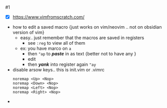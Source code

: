 #1
- [x] https://www.vimfromscratch.com/

- how to edit a saved macro {just works on vim/neovim .. not on obsidian version of vim}
	- easy.. just remember that the macros are saved in registers
		- see `:reg` to view all of them
	- ex: you have marco on `a`
		- then `"ap` to ***paste*** in as text {better not to have any }
		- edit
		- then ***yank*** into register again `"ay`
- disable arsow keys.. this is  init.vim or .vimrc
	```
	noremap <Up> <Nop>
	noremap <Down> <Nop>
	noremap <Left> <Nop>
	noremap <Right> <Nop>
	```
- 

